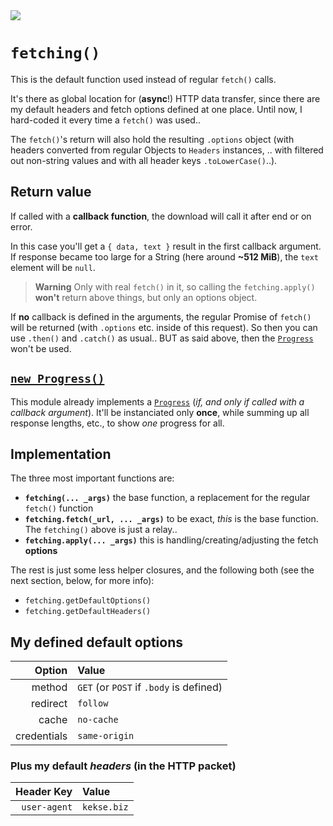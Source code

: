 <img src="https://kekse.biz/github.php?draw&text=`fetching()`&override=github:v4" />

# `fetching()`
This is the default function used instead of regular `fetch()` calls.

It's there as global location for (**async**!) HTTP data transfer, since there are my default headers
and fetch options defined at one place. Until now, I hard-coded it every time a `fetch()` was used..

The `fetch()`'s return will also hold the resulting `.options` object (with headers converted from
regular Objects to `Headers` instances, .. with filtered out non-string values and with all header
keys `.toLowerCase()`..).

## Return value
If called with a **callback function**, the download will call it after end or on error.

In this case you'll get a `{ data, text }` result in the first callback argument. If response became
too large for a String (here around **~512 MiB**), the `text` element will be `null`.

> **Warning**
> Only with real `fetch()` in it, so calling the `fetching.apply()` **won't** return above things,
> but only an options object.

If **no** callback is defined in the arguments, the regular Promise of `fetch()` will be returned (with
`.options` etc. inside of this request). So then you can use `.then()` and `.catch()` as usual.. BUT as
said above, then the [`Progress`](progress.md) won't be used.

## [`new Progress()`](progress.md)
This module already implements a [`Progress`](progress.md) (*if, and only if called with a callback argument*).
It'll be instanciated only **once**, while summing up all response lengths, etc., to show _one_ progress for all.

## Implementation
The three most important functions are:

* **`fetching(... _args)`** the base function, a replacement for the regular `fetch()` function
* **`fetching.fetch(_url, ... _args)`** to be exact, _this_ is the base function. The `fetching()` above is just a relay..
* **`fetching.apply(... _args)`** this is handling/creating/adjusting the fetch **options**

The rest is just some less helper closures, and the following both (see the next section, below, for more info):

* `fetching.getDefaultOptions()`
* `fetching.getDefaultHeaders()`

## My defined **default options**
| Option      | Value                                   |
| ----------: | :-------------------------------------- |
| method      | `GET` (or `POST` if `.body` is defined) |
| redirect    | `follow`                                |
| cache       | `no-cache`                              |
| credentials | `same-origin`                           |

### Plus my **default _headers_** (in the HTTP packet)
| Header **Key** | **Value**   |
| -------------: | :---------- |
| `user-agent`   | `kekse.biz` |

